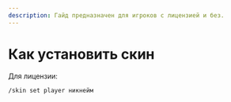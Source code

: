 ```yaml
---
description: Гайд предназначен для игроков с лицензией и без.
---
```


# Как установить скин

Для лицензии:

```
/skin set player никнейм
```
